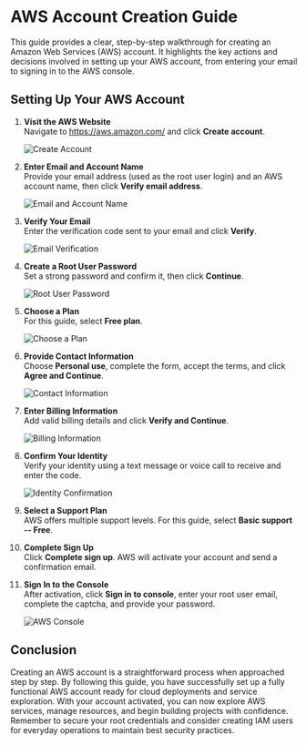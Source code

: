 # AWS Account Creation Guide

This guide provides a clear, step-by-step walkthrough for creating an
Amazon Web Services (AWS) account. It highlights the key actions and
decisions involved in setting up your AWS account, from entering your
email to signing in to the AWS console.

## Setting Up Your AWS Account

1.  **Visit the AWS Website**\
    Navigate to <https://aws.amazon.com/> and click **Create account**.

    ![Create Account](create-account.png)

2.  **Enter Email and Account Name**\
    Provide your email address (used as the root user login) and an AWS
    account name, then click **Verify email address**.

    ![Email and Account Name](root-user-email.png)

3.  **Verify Your Email**\
    Enter the verification code sent to your email and click **Verify**.

    ![Email Verification](verification-code.png)

4.  **Create a Root User Password**\
    Set a strong password and confirm it, then click **Continue**.

    ![Root User Password](root-user-password.png)

5.  **Choose a Plan**\
    For this guide, select **Free plan**.

    ![Choose a Plan](free-plan.png)

6.  **Provide Contact Information**\
    Choose **Personal use**, complete the form, accept the terms, and
    click **Agree and Continue**.

    ![Contact Information](contact-info.png)

7.  **Enter Billing Information**\
    Add valid billing details and click **Verify and Continue**.

    ![Billing Information](billing-info.png)

8.  **Confirm Your Identity**\
    Verify your identity using a text message or voice call to receive
    and enter the code.

    ![Identity Confirmation](confirm-identity.png)

9.  **Select a Support Plan**\
    AWS offers multiple support levels. For this guide, select **Basic
    support -- Free**.

10. **Complete Sign Up**\
    Click **Complete sign up**. AWS will activate your account and send
    a confirmation email.

11. **Sign In to the Console**\
    After activation, click **Sign in to console**, enter your root user
    email, complete the captcha, and provide your password.

    ![AWS Console](aws-console.png)

## Conclusion

Creating an AWS account is a straightforward process when approached
step by step. By following this guide, you have successfully set up a
fully functional AWS account ready for cloud deployments and service
exploration. With your account activated, you can now explore AWS
services, manage resources, and begin building projects with confidence.
Remember to secure your root credentials and consider creating IAM users
for everyday operations to maintain best security practices.
